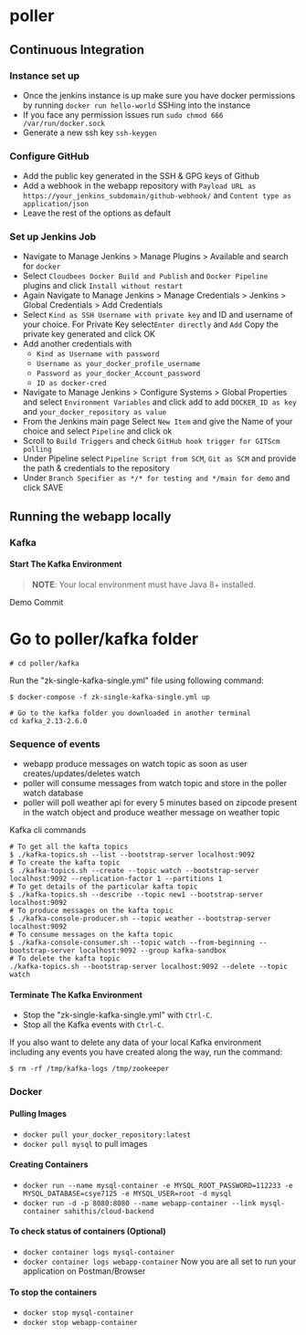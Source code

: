 # poller
## Continuous Integration
### Instance set up
  - Once the jenkins instance is up make sure you have docker permissions by running ```docker run hello-world``` SSHing into the instance
  - If you face any permission issues run ```sudo chmod 666 /var/run/docker.sock```
  - Generate a new ssh key ```ssh-keygen```
### Configure GitHub
  - Add the public key generated in the SSH & GPG keys of Github
  - Add a webhook in the webapp repository with ```Payload URL as https://your_jenkins_subdomain/github-webhook/``` and ```Content type as application/json```
  - Leave the rest of the options as default
### Set up Jenkins Job
  - Navigate to Manage Jenkins > Manage Plugins > Available and search for ```docker```
  - Select ```Cloudbees Docker Build and Publish``` and  ```Docker Pipeline``` plugins and click ```Install without restart```
  - Again Navigate to Manage Jenkins > Manage Credentials > Jenkins > Global Credentials > Add Credentials
  - Select ```Kind as SSH Username with private key``` and ID and username of your choice. For Private Key select```Enter directly``` and ```Add``` Copy the private key generated and click OK
  - Add another credentials with 
    - ```Kind as Username with password``` 
    - ```Username as your_docker_profile_username```
    - ```Password as your_docker_Account_password```
    - ```ID as docker-cred```
  - Navigate to Manage Jenkins > Configure Systems > Global Properties and select ```Environment Variables``` and click add to add ```DOCKER_ID as key``` and ```your_docker_repository as value```
  - From the Jenkins main page Select ```New Item``` and give the Name of your choice and select ```Pipeline``` and click ok
  - Scroll to ```Build Triggers``` and check ```GitHub hook trigger for GITScm polling```
  - Under Pipeline select ```Pipeline Script from SCM```, ```Git as SCM``` and provide the path & credentials to the repository
  - Under ```Branch Specifier as */* for testing and */main for demo```  and click SAVE
## Running the webapp locally
### Kafka
#### Start The Kafka Environment
>**NOTE**: Your local environment must have Java 8+ installed.

Demo Commit

# Go to poller/kafka folder
```shell script
# cd poller/kafka
```
Run the "zk-single-kafka-single.yml" file using following command:
```shell script
$ docker-compose -f zk-single-kafka-single.yml up
```
```shell script
# Go to the kafka folder you downloaded in another terminal
cd kafka_2.13-2.6.0
```
### Sequence of events
- webapp produce messages on watch topic as soon as user creates/updates/deletes watch
- poller will consume messages from watch topic and store in the poller watch database
- poller will poll weather api for every 5 minutes based on zipcode present in the watch object and produce weather message on weather topic

Kafka cli commands
```shell script
# To get all the kafta topics
$ ./kafka-topics.sh --list --bootstrap-server localhost:9092
# To create the kafta topic
$ ./kafka-topics.sh --create --topic watch --bootstrap-server localhost:9092 --replication-factor 1 --partitions 1
# To get details of the particular kafta topic
$ ./kafka-topics.sh --describe --topic new1 --bootstrap-server localhost:9092
# To produce messages on the kafta topic
$ ./kafka-console-producer.sh --topic weather --bootstrap-server localhost:9092 
# To consume messages on the kafta topic
$ ./kafka-console-consumer.sh --topic watch --from-beginning --bootstrap-server localhost:9092 --group kafka-sandbox
# To delete the kafta topic
./kafka-topics.sh --bootstrap-server localhost:9092 --delete --topic watch
```
#### Terminate The Kafka Environment
- Stop the "zk-single-kafka-single.yml" with `Ctrl-C`.
- Stop all the Kafka events with `Ctrl-C`.

If you also want to delete any data of your local Kafka environment including any events you have created along the way, run the command:
```shell script
$ rm -rf /tmp/kafka-logs /tmp/zookeeper
```

### Docker
#### Pulling Images
  - ```docker pull your_docker_repository:latest```
  - ```docker pull mysql``` to pull images
#### Creating Containers
  - ```docker run --name mysql-container -e MYSQL_ROOT_PASSWORD=112233 -e MYSQL_DATABASE=csye7125 -e MYSQL_USER=root -d mysql```
  - ```docker run -d -p 8080:8080 --name webapp-container --link mysql-container sahithis/cloud-backend```
#### To check status of containers (Optional)
  - ```docker container logs mysql-container```
  - ```docker container logs webapp-container```
Now you are all set to run your application on Postman/Browser 
#### To stop the containers
  - ```docker stop mysql-container```
  - ```docker stop webapp-container```
